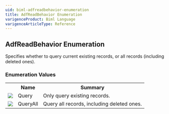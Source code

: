 ```yaml
---
uid: biml-adfreadbehavior-enumeration
title: AdfReadBehavior Enumeration
varigenceProduct: Biml Language
varigenceArticleType: Reference
---
```


## AdfReadBehavior Enumeration<div class="LanguageSummary"><div class ="SummaryItem">Specifies whether to query current existing records, or all records (including deleted ones).</div></div><div class="EnumValueGroup">### Enumeration Values<table id="EnumValue" class="MemberList"><tbody><tr><th class="MemberTypeIconColumnHeader">&nbsp;</th><th class="MemberNameColumnHeader">Name</th><th class="MemberSummaryColumnHeader">Summary</th></tr><tr class="cd0"><td align="center" class="MemberTypeIcon"><img src="enumValue.png"></img></td><td class="MemberName">Query</td><td class="MemberSummary"><div class ="SummaryItem">Only query existing records.</div></td></tr><tr class="cd1"><td align="center" class="MemberTypeIcon"><img src="enumValue.png"></img></td><td class="MemberName">QueryAll</td><td class="MemberSummary"><div class ="SummaryItem">Query all records, including deleted ones.</div></td></tr></tbody></table></div>